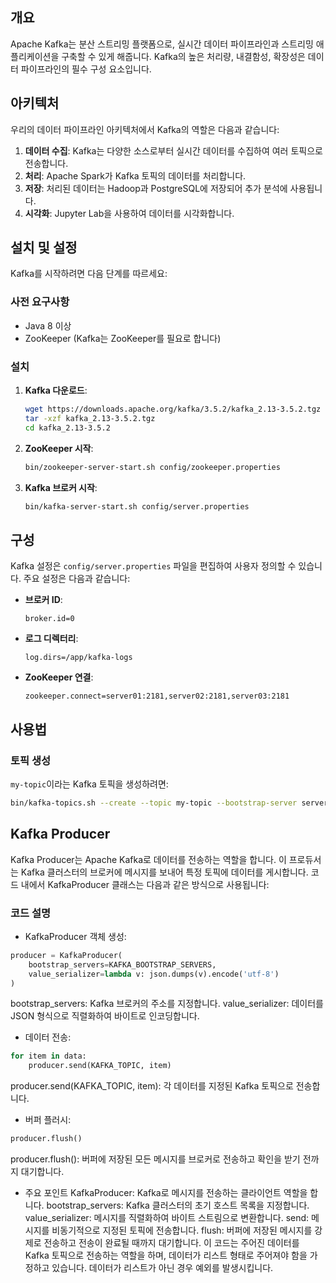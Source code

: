 ## 개요
Apache Kafka는 분산 스트리밍 플랫폼으로, 실시간 데이터 파이프라인과 스트리밍 애플리케이션을 구축할 수 있게 해줍니다. Kafka의 높은 처리량, 내결함성, 확장성은 데이터 파이프라인의 필수 구성 요소입니다.

## 아키텍처
우리의 데이터 파이프라인 아키텍처에서 Kafka의 역할은 다음과 같습니다:
1. **데이터 수집**: Kafka는 다양한 소스로부터 실시간 데이터를 수집하여 여러 토픽으로 전송합니다.
2. **처리**: Apache Spark가 Kafka 토픽의 데이터를 처리합니다.
3. **저장**: 처리된 데이터는 Hadoop과 PostgreSQL에 저장되어 추가 분석에 사용됩니다.
4. **시각화**: Jupyter Lab을 사용하여 데이터를 시각화합니다.

## 설치 및 설정
Kafka를 시작하려면 다음 단계를 따르세요:

### 사전 요구사항
- Java 8 이상
- ZooKeeper (Kafka는 ZooKeeper를 필요로 합니다)

### 설치
1. **Kafka 다운로드**:
    ```bash
    wget https://downloads.apache.org/kafka/3.5.2/kafka_2.13-3.5.2.tgz
    tar -xzf kafka_2.13-3.5.2.tgz
    cd kafka_2.13-3.5.2
    ```

2. **ZooKeeper 시작**:
    ```bash
    bin/zookeeper-server-start.sh config/zookeeper.properties
    ```

3. **Kafka 브로커 시작**:
    ```bash
    bin/kafka-server-start.sh config/server.properties
    ```

## 구성
Kafka 설정은 `config/server.properties` 파일을 편집하여 사용자 정의할 수 있습니다. 주요 설정은 다음과 같습니다:

- **브로커 ID**:
    ```properties
    broker.id=0
    ```

- **로그 디렉터리**:
    ```properties
    log.dirs=/app/kafka-logs
    ```

- **ZooKeeper 연결**:
    ```properties
    zookeeper.connect=server01:2181,server02:2181,server03:2181
    ```

## 사용법
### 토픽 생성
`my-topic`이라는 Kafka 토픽을 생성하려면:
```bash
bin/kafka-topics.sh --create --topic my-topic --bootstrap-server server01:9092,server02:9092,server03:9092 --replication-factor 1 --partitions 1
```
## Kafka Producer
Kafka Producer는 Apache Kafka로 데이터를 전송하는 역할을 합니다. 이 프로듀서는 Kafka 클러스터의 브로커에 메시지를 보내어 특정 토픽에 데이터를 게시합니다. 코드 내에서 KafkaProducer 클래스는 다음과 같은 방식으로 사용됩니다:

### 코드 설명
- KafkaProducer 객체 생성:

```python
producer = KafkaProducer(
    bootstrap_servers=KAFKA_BOOTSTRAP_SERVERS,
    value_serializer=lambda v: json.dumps(v).encode('utf-8')
)
```
bootstrap_servers: Kafka 브로커의 주소를 지정합니다.
value_serializer: 데이터를 JSON 형식으로 직렬화하여 바이트로 인코딩합니다.
- 데이터 전송:

```python
for item in data:
    producer.send(KAFKA_TOPIC, item)
```
producer.send(KAFKA_TOPIC, item): 각 데이터를 지정된 Kafka 토픽으로 전송합니다.
- 버퍼 플러시:

```python
producer.flush()
```
producer.flush(): 버퍼에 저장된 모든 메시지를 브로커로 전송하고 확인을 받기 전까지 대기합니다.
- 주요 포인트
KafkaProducer: Kafka로 메시지를 전송하는 클라이언트 역할을 합니다.
bootstrap_servers: Kafka 클러스터의 초기 호스트 목록을 지정합니다.
value_serializer: 메시지를 직렬화하여 바이트 스트림으로 변환합니다.
send: 메시지를 비동기적으로 지정된 토픽에 전송합니다.
flush: 버퍼에 저장된 메시지를 강제로 전송하고 전송이 완료될 때까지 대기합니다.
이 코드는 주어진 데이터를 Kafka 토픽으로 전송하는 역할을 하며, 데이터가 리스트 형태로 주어져야 함을 가정하고 있습니다. 데이터가 리스트가 아닌 경우 예외를 발생시킵니다.
